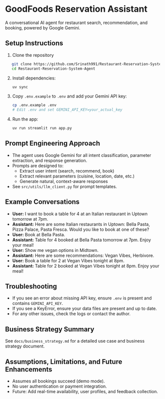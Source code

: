 # GoodFoods Reservation Assistant

A conversational AI agent for restaurant search, recommendation, and booking, powered by Google Gemini.

## Setup Instructions

1. Clone the repository
```bash
   git clone https://github.com/Srinath991/Restaurant-Reservation-System-Agent
   cd Restaurant-Reservation-System-Agent
   ```
2. Install dependencies:
   ```bash
   uv sync
   ```
3. Copy `.env.example` to `.env` and add your Gemini API key:
   ```bash
   cp .env.example .env
   # Edit .env and set GEMINI_API_KEY=your_actual_key
   ```
4. Run the app:
   ```bash
   uv run streamlit run app.py
   ```

## Prompt Engineering Approach
- The agent uses Google Gemini for all intent classification, parameter extraction, and response generation.
- Prompts are designed to:
  - Extract user intent (search, recommend, book)
  - Extract relevant parameters (cuisine, location, date, etc.)
  - Generate natural, context-aware responses
- See `src/utils/llm_client.py` for prompt templates.

## Example Conversations
- **User:** I want to book a table for 4 at an Italian restaurant in Uptown tomorrow at 7pm.
- **Assistant:** Here are some Italian restaurants in Uptown: Bella Pasta, Pizza Palace, Pasta Fresca. Would you like to book at one of these?
- **User:** Book at Bella Pasta.
- **Assistant:** Table for 4 booked at Bella Pasta tomorrow at 7pm. Enjoy your meal!
- **User:** Show me vegan options in Midtown.
- **Assistant:** Here are some recommendations: Vegan Vibes, Herbivore.
- **User:** Book a table for 2 at Vegan Vibes tonight at 8pm.
- **Assistant:** Table for 2 booked at Vegan Vibes tonight at 8pm. Enjoy your meal!

## Troubleshooting
- If you see an error about missing API key, ensure `.env` is present and contains `GEMINI_API_KEY`.
- If you see a KeyError, ensure your data files are present and up to date.
- For any other issues, check the logs or contact the author.

## Business Strategy Summary
See `docs/business_strategy.md` for a detailed use case and business strategy document.

## Assumptions, Limitations, and Future Enhancements
- Assumes all bookings succeed (demo mode).
- No user authentication or payment integration.
- Future: Add real-time availability, user profiles, and feedback collection.
